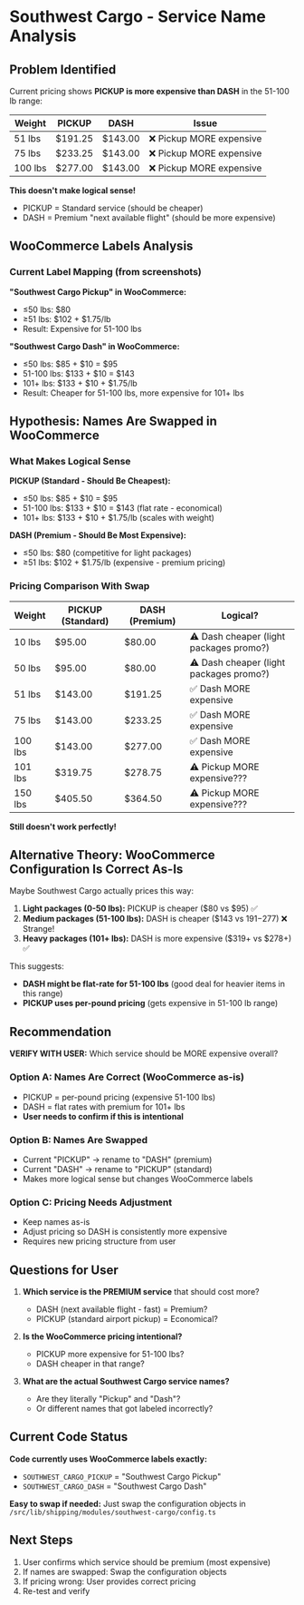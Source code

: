 # Southwest Cargo - Service Name Analysis

## Problem Identified

Current pricing shows **PICKUP is more expensive than DASH** in the 51-100 lb range:

| Weight | PICKUP | DASH | Issue |
|--------|--------|------|-------|
| 51 lbs | $191.25 | $143.00 | ❌ Pickup MORE expensive |
| 75 lbs | $233.25 | $143.00 | ❌ Pickup MORE expensive |
| 100 lbs | $277.00 | $143.00 | ❌ Pickup MORE expensive |

**This doesn't make logical sense!**
- PICKUP = Standard service (should be cheaper)
- DASH = Premium "next available flight" (should be more expensive)

## WooCommerce Labels Analysis

### Current Label Mapping (from screenshots)

**"Southwest Cargo Pickup" in WooCommerce:**
- ≤50 lbs: $80
- ≥51 lbs: $102 + $1.75/lb
- Result: Expensive for 51-100 lbs

**"Southwest Cargo Dash" in WooCommerce:**
- ≤50 lbs: $85 + $10 = $95
- 51-100 lbs: $133 + $10 = $143
- 101+ lbs: $133 + $10 + $1.75/lb
- Result: Cheaper for 51-100 lbs, more expensive for 101+ lbs

## Hypothesis: Names Are Swapped in WooCommerce

### What Makes Logical Sense

**PICKUP (Standard - Should Be Cheapest):**
- ≤50 lbs: $85 + $10 = $95
- 51-100 lbs: $133 + $10 = $143 (flat rate - economical)
- 101+ lbs: $133 + $10 + $1.75/lb (scales with weight)

**DASH (Premium - Should Be Most Expensive):**
- ≤50 lbs: $80 (competitive for light packages)
- ≥51 lbs: $102 + $1.75/lb (expensive - premium pricing)

### Pricing Comparison With Swap

| Weight | PICKUP (Standard) | DASH (Premium) | Logical? |
|--------|------------------|----------------|----------|
| 10 lbs | $95.00 | $80.00 | ⚠️ Dash cheaper (light packages promo?) |
| 50 lbs | $95.00 | $80.00 | ⚠️ Dash cheaper (light packages promo?) |
| 51 lbs | $143.00 | $191.25 | ✅ Dash MORE expensive |
| 75 lbs | $143.00 | $233.25 | ✅ Dash MORE expensive |
| 100 lbs | $143.00 | $277.00 | ✅ Dash MORE expensive |
| 101 lbs | $319.75 | $278.75 | ⚠️ Pickup MORE expensive??? |
| 150 lbs | $405.50 | $364.50 | ⚠️ Pickup MORE expensive??? |

**Still doesn't work perfectly!**

## Alternative Theory: WooCommerce Configuration Is Correct As-Is

Maybe Southwest Cargo actually prices this way:

1. **Light packages (0-50 lbs):** PICKUP is cheaper ($80 vs $95) ✅
2. **Medium packages (51-100 lbs):** DASH is cheaper ($143 vs $191-$277) ❌ Strange!
3. **Heavy packages (101+ lbs):** DASH is more expensive ($319+ vs $278+) ✅

This suggests:
- **DASH might be flat-rate for 51-100 lbs** (good deal for heavier items in this range)
- **PICKUP uses per-pound pricing** (gets expensive in 51-100 lb range)

## Recommendation

**VERIFY WITH USER:** Which service should be MORE expensive overall?

### Option A: Names Are Correct (WooCommerce as-is)
- PICKUP = per-pound pricing (expensive 51-100 lbs)
- DASH = flat rates with premium for 101+ lbs
- **User needs to confirm if this is intentional**

### Option B: Names Are Swapped
- Current "PICKUP" → rename to "DASH" (premium)
- Current "DASH" → rename to "PICKUP" (standard)
- Makes more logical sense but changes WooCommerce labels

### Option C: Pricing Needs Adjustment
- Keep names as-is
- Adjust pricing so DASH is consistently more expensive
- Requires new pricing structure from user

## Questions for User

1. **Which service is the PREMIUM service** that should cost more?
   - DASH (next available flight - fast) = Premium?
   - PICKUP (standard airport pickup) = Economical?

2. **Is the WooCommerce pricing intentional?**
   - PICKUP more expensive for 51-100 lbs?
   - DASH cheaper in that range?

3. **What are the actual Southwest Cargo service names?**
   - Are they literally "Pickup" and "Dash"?
   - Or different names that got labeled incorrectly?

## Current Code Status

**Code currently uses WooCommerce labels exactly:**
- `SOUTHWEST_CARGO_PICKUP` = "Southwest Cargo Pickup"
- `SOUTHWEST_CARGO_DASH` = "Southwest Cargo Dash"

**Easy to swap if needed:**
Just swap the configuration objects in `/src/lib/shipping/modules/southwest-cargo/config.ts`

## Next Steps

1. User confirms which service should be premium (most expensive)
2. If names are swapped: Swap the configuration objects
3. If pricing wrong: User provides correct pricing
4. Re-test and verify
